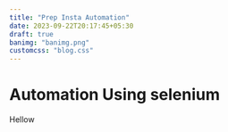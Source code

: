 ```yaml
---
title: "Prep Insta Automation"
date: 2023-09-22T20:17:45+05:30
draft: true
banimg: "banimg.png"
customcss: "blog.css"
---
```


# Automation Using selenium

Hellow
